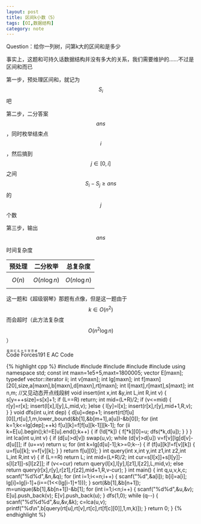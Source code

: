 ```yaml
---
layout: post
title: 区间k小数（5）
tags: [OI,数据结构]
category: note
---
```


Question：给你一列树，问第k大的区间和是多少

事实上，这题和可持久话数据结构并没有多大的关系，我们需要维护的……不过是区间和而已

第一步，预处理区间和，就记为$$S_i$$吧

第二步，二分答案$$ans$$，同时枚举结束点$$i$$，然后搞到$$j\in [0,i]$$之间$$S_i-S_j\ge ans$$的$$j$$个数

第三步，输出$$ans$$

时间复杂度

预处理|二分枚举|总复杂度
------|---------|--------
$$O(n)$$|$$O(n \log n)$$|$$O(n \log n)$$

这一题和《超级钢琴》那题有点像，但是这一题由于$$k\in O(n^2)$$而会超时（此方法复杂度$$O(n^2 \log n)$$）

<ruby>Code Forces<rt>膜拜红名大牛贺思睿</rt></ruby>191 E AC Code

{% highlight cpp %}
#include <iostream>
#include <cstring>
#include <cstdio>
#include <algorithm>
#include <vector>
using namespace std;
const int maxn=1e5+5,maxt=1800005;
vector <int> E[maxn];
typedef vector<int>::iterator ii;
int v[maxn];
int lg[maxn];
int f[maxn][20],size,a[maxn],b[maxn],d[maxn],rt[maxn];
int l[maxt],r[maxt],s[maxt];
int n,m;
//又见动态开点线段树
void insert(int x,int &y,int L,int R,int v)
{
	s[y=++size]=s[x]+1;
	if (L==R)
		return;
	int mid=(L+R)/2;
	if (v<=mid)
	{
		r[y]=r[x];
		insert(l[x],l[y],L,mid,v);
	}else
	{
		l[y]=l[x];
		insert(r[x],r[y],mid+1,R,v);
	}
}
void dfs(int u,int dep)
{
	d[u]=dep+1;
	insert(rt[f[u][0]],rt[u],1,m,lower_bound(&b[1],&b[m+1],a[u])-&b[0]);
	for (int k=1;k<=lg[dep];++k)
		f[u][k]=f[f[u][k-1]][k-1];
	for (ii k=E[u].begin();k!=E[u].end();k++)
	{
		if (!d[*k])
		{
			f[*k][0]=u;
			dfs(*k,d[u]);
		}
	}
}
int lca(int u,int v)
{
	if (d[u]>d[v])
		swap(u,v);
	while (d[v]>d[u])
		v=f[v][lg[d[v]-d[u]]];
	if (u==v)
		return u;
	for (int k=lg[d[u]-1];k>=0;k--)
	{
		if (f[u][k]!=f[v][k])
		{
			u=f[u][k];
			v=f[v][k];
		}
	}
	return f[u][0];
}
int query(int x,int y,int z1,int z2,int L,int R,int v)
{
	if (L==R)
		return L;
	int mid=(L+R)/2;
	int cur=s[l[x]]+s[l[y]]-s[l[z1]]-s[l[z2]];
	if (v<=cur)
		return query(l[x],l[y],l[z1],l[z2],L,mid,v);
	else
		return query(r[x],r[y],r[z1],r[z2],mid+1,R,v-cur);
}
int main()
{
	int q,u,v,k,c;
	scanf("%d%d",&n,&q);
	for (int i=1;i<=n;i++)
	{
		scanf("%d",&a[i]);
		b[i]=a[i];
		lg[i]=lg[i-1]+(i==(1<<(lg[i-1]+1)));
	}
	sort(&b[1],&b[n+1]);
	m=unique(&b[1],&b[n+1])-&b[1];
	for (int i=1;i<n;i++)
	{
		scanf("%d%d",&u,&v);
		E[u].push_back(v);
		E[v].push_back(u);
	}
	dfs(1,0);
	while (q--)
	{
		scanf("%d%d%d",&u,&v,&k);
		c=lca(u,v);
		printf("%d\n",b[query(rt[u],rt[v],rt[c],rt[f[c][0]],1,m,k)]);
	}
	return 0;
}
{% endhighlight %}

